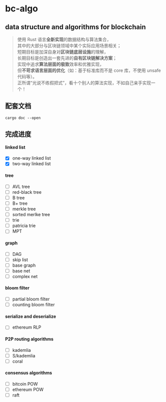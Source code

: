 # bc-algo
## data structure and algorithms for blockchain    
    
> 使用 Rust 语言**全新实现**的数据结构与算法集合，    
> 其中的大部分与区块链领域中某个实际应用场景相关；    
> 短期目标是加深自身对**区块链底层设施**的理解，    
> 长期目标是创造出一套先进的**自有区块链解决方案**；    
> 实现中追求**算法层面的极致**效率和优雅实现，    
> 但**不苛求语言层面的优化**（如：基于标准库而不是 core 库，不使用 unsafe 代码等）。    
> 正所谓“光说不练假把式”，看十个别人的算法实现，不如自己亲手实现一个！    

## 配套文档
```
cargo doc --open
```

## 完成进度
#### linked list
- [x] one-way linked list
- [x] two-way linked list

#### tree
- [ ] AVL tree
- [ ] red-black tree
- [ ] B tree
- [ ] B+ tree
- [ ] merkle tree
- [ ] sorted merlke tree
- [ ] trie
- [ ] patricia trie
- [ ] MPT

#### graph
- [ ] DAG
- [ ] skip list
- [ ] base graph
- [ ] base net
- [ ] complex net

#### bloom filter
- [ ] partial bloom filter
- [ ] counting bloom filter

#### serialize and deserialize
- [ ] ethereum RLP

#### P2P routing algorithms
- [ ] kademlia
- [ ] S/kademlia
- [ ] coral

#### consensus algorithms
- [ ] bitcoin POW
- [ ] ethereum POW
- [ ] raft
